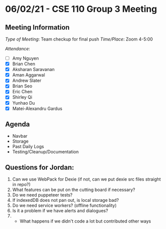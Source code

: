 # 06/02/21 - CSE 110 Group 3 Meeting

## Meeting Information

*Type of Meeting*: Team checkup for final push
*Time/Place*: Zoom 4-5:00

*Attendance*:
- [ ] Amy Nguyen
- [X] Brian Chen
- [X] Aksharan Saravanan
- [X] Aman Aggarwal
- [X] Andrew Slater
- [X] Brian Seo
- [X] Eric Chen
- [X] Shirley Qi
- [X] Yunhao Du
- [X] Matei-Alexandru Gardus

## Agenda

- Navbar
- Storage
- Past Daily Logs
- Testing/Cleanup/Documentation

## Questions for Jordan:
1. Can we use WebPack for Dexie (if not, can we put dexie src files straight in repo?)
2. What features can be put on the cutting board if necessary?
3. Do we need puppeteer tests?
4. If indexedDB does not pan out, is local storage bad?
5. Do we need service workers? (offline functionality)
6. Is it a problem if we have alerts and dialogues?
7. * What happens if we didn't code a lot but contributed other ways
